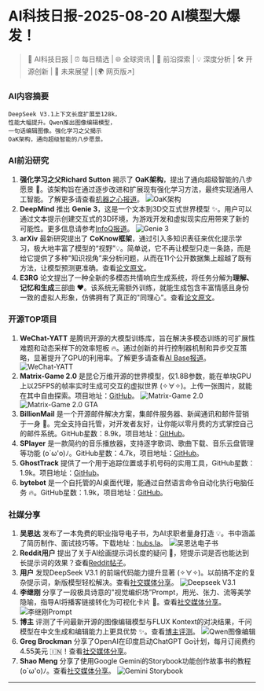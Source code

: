 
# AI科技日报-2025-08-20 AI模型大爆发！
> 🤖 AI科技日报 | ⏰ 每日精选 | 🌐 全球资讯 | 🔬 前沿探索 | 💡 深度分析 | 🛠️ 开源创新 | 🚀 未来展望 | [🌍 网页版↗️]
### **AI内容摘要**
```
DeepSeek V3.1上下文长度扩展至128k，
性能大幅提升。Qwen推出图像编辑模型，
一句话编辑图像。强化学习之父揭示
OaK架构，通向超级智能的八步愿景。
```
### AI前沿研究
1.  **强化学习之父Richard Sutton** 揭示了 **OaK架构**，提出了通向超级智能的八步愿景 🚀。该架构旨在通过逐步改进和扩展现有强化学习方法，最终实现通用人工智能。了解更多请查看[机器之心报道](https://www.jiqizhixin.com/articles/2025-08-19-8)。
    ![OaK架构](https://cdn.jiqizhixin.com/assets/global/logo-4819103cf20202b394b95f4d561b26f2959f5be5b58198c02f5a869244beff8c.png)
2.  **DeepMind** 推出 **Genie 3**，这是一个文本到3D交互式世界模型 ✨。用户可以通过文本提示创建交互式的3D环境，为游戏开发和虚拟现实应用带来了新的可能性。更多信息请参考[InfoQ报道](https://www.infoq.cn/article/zvXRjcF176jNWGGv8qrY?utm_source=rss&utm_medium=article)。
    ![Genie 3](https://static001.geekbang.org/static/infoq/img/infoq_icon.jpg)
3.  **arXiv** 最新研究提出了 **CoKnow框架**，通过引入多知识表征来优化提示学习，极大地丰富了模型的“视野”💡。简单说，它不再让模型只走一条路，而是给它提供了多种"知识视角”来分析问题，从而在11个公开数据集上超越了既有方法，让模型预测更准确。查看[论文原文](https://arxiv.org/abs/2404.10357)。
4.  **E3RG** 论文提出了一种全新的多模态共情响应生成系统，将任务分解为**理解、记忆和生成**三部曲 ❤️。该系统无需额外训练，就能生成包含丰富情感且身份一致的虚拟人形象，仿佛拥有了真正的"同理心”。查看[论文原文](https://arxiv.org/abs/2508.12854)。
### 开源TOP项目
1.  **WeChat-YATT** 是腾讯开源的大模型训练库，旨在解决多模态训练的可扩展性难题和动态采样下的效率短板 🔥。通过创新的并行控制器机制和异步交互策略，显著提升了GPU的利用率。了解更多请查看[AI Base报道](https://www.aibase.com/zh/news/20620)。
    ![WeChat-YATT](https://cdn.jsdmirror.com/gh/justlovemaki/imagehub@main/images/2025/08/news_01k31hjvctej7bm3bbpj3kvh6e.avif)
2.  **Matrix-Game 2.0** 是昆仑万维开源的世界模型，仅1.8B参数，能在单块GPU上以25FPS的帧率实时生成可交互的虚拟世界 (✧∀✧)。上传一张图片，就能在其中自由探索。项目地址：[GitHub](https://github.com/SkyworkAI/Matrix-Game)。
    ![Matrix-Game 2.0](https://cdn.jsdmirror.com/gh/justlovemaki/imagehub@main/images/2025/08/news_01k31hnnf7e4eah7xb31texf11.avif)
    ![Matrix-Game 2.0 GTA](https://cdn.jsdmirror.com/gh/justlovemaki/imagehub@main/images/2025/08/news_01k31hp251eycr8rp2gztnxhja.avif)
3.  **BillionMail** 是一个开源邮件解决方案，集邮件服务器、新闻通讯和邮件营销于一身 🚀。完全支持自托管，对开发者友好，让你能以零月费的方式掌控自己的邮件系统。GitHub星数：8.9k，项目地址：[GitHub](https://github.com/aaPanel/BillionMail)。
4.  **SPlayer** 是一款简约的音乐播放器，支持逐字歌词、歌曲下载、音乐云盘管理等功能 (o´ω'o)ﾉ。GitHub星数：4.7k，项目地址：[GitHub](https://github.com/imsyy/SPlayer)。
5.  **GhostTrack** 提供了一个用于追踪位置或手机号码的实用工具，GitHub星数：1.9k。项目地址：[GitHub](https://github.com/HunxByts/GhostTrack)。
6.  **bytebot** 是一个自托管的AI桌面代理，能通过自然语言命令自动化执行电脑任务 🔥。GitHub星数：1.9k，项目地址：[GitHub](https://github.com/bytebot-ai/bytebot)。
### 社媒分享
1.  **吴恩达** 发布了一本免费的职业指导电子书，为AI求职者量身打造 💡。书中涵盖了简历制作、面试技巧等。下载地址：[hubs.la](https://hubs.la/Q03DgNQ50)。
    ![吴恩达电子书](https://cdn.jsdmirror.com/gh/justlovemaki/imagehub@main/images/2025/08/news_01k31hp4s5et1sxk9xgzvrndtr.avif)
2.  **Reddit用户** 提出了关于AI绘画提示词长度的疑问 🤔，短提示词是否也能达到长提示词的效果？查看[Reddit帖子](https://old.reddit.com/r/FluxAI/comments/1mtyikj/whats_the_point_of_overly_long_prompts/)。
3.  **用户** 发现DeepSeek V3.1 的前端代码能力提升显著 (✧∀✧)。以前搞不定的复杂提示词，新版模型轻松解决。查看[社交媒体分享](https://x.com/op7418/status/1957784895952155089)。
    ![Deepseek V3.1](https://cdn.jsdmirror.com/gh/justlovemaki/imagehub@main/images/2025/08/news_01k31hp9ztf3varrbxsppc0sg4.avif)
4.  **李继刚** 分享了一段极具诗意的"视觉编织场”Prompt，用光、张力、流等美学隐喻，指导AI将播客链接转化为可视化卡片 🎨。查看[社交媒体分享](https://x.com/lijigang_com/status/1957756215653724324)。
    ![李继刚Prompt](https://cdn.jsdmirror.com/gh/justlovemaki/imagehub@main/images/2025/08/news_01k31hpjw6ep2t82tzfq0npyaj.avif)
5.  **博主** 评测了千问最新开源的图像编辑模型与FLUX Kontext的对决结果，千问模型在中文生成和编辑能力上更具优势 ✨。查看[博主评测](https://weibo.com/6182606334/Q0yOekb6d)。
    ![Qwen图像编辑](https://mmbiz.qpic.cn/mmbiz_jpg/fbRX0iaT8EgdPJUpl8dOed202b1lJEWZlibxECKjIkR8mUHyd58qCDGmyodY4kIlzGOcIfmKuUHGiaow2vJ8Wa7zw/0?wx_fmt=jpeg)
6.  **Greg Brockman** 分享了OpenAI在印度启动ChatGPT Go计划，每月订阅费约4.55美元 🇮🇳！查看[社交媒体分享](https://x.com/gdb/status/1957650320923979996)。
7.  **Shao Meng** 分享了使用Google Gemini的Storybook功能创作故事书的教程 (o´ω'o)ﾉ。查看[社交媒体分享](https://x.com/shao__meng/status/1957605772017430917)。
    ![Gemini Storybook](https://cdn.jsdmirror.com/gh/justlovemaki/imagehub@main/images/2025/08/news_01k31hpp7qemy8nb7wgwmh3kfw.avif)
---